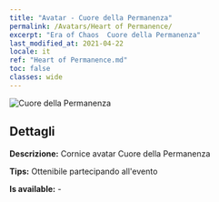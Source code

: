 ```yaml
---
title: "Avatar - Cuore della Permanenza"
permalink: /Avatars/Heart of Permanence/
excerpt: "Era of Chaos  Cuore della Permanenza"
last_modified_at: 2021-04-22
locale: it
ref: "Heart of Permanence.md"
toc: false
classes: wide
---
```

 ![Cuore della Permanenza](/images/a/avatarFrame_54.png)

## Dettagli

 **Descrizione:** Cornice avatar Cuore della Permanenza 

 **Tips:** Ottenibile partecipando all'evento 

 **Is available:**  - 

